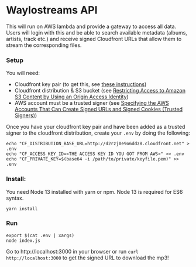 # Waylostreams API

This will run on AWS lambda and provide a gateway to access all data. Users will login with this and be able to search available metadata (albums, artists, track etc.) and receive signed Cloudfront URLs that allow them to stream the corresponding files.

### Setup

You will need:
- Cloudfront key pair (to get this, see [these instructions](https://docs.aws.amazon.com/AmazonCloudFront/latest/DeveloperGuide/private-content-trusted-signers.html#private-content-creating-cloudfront-key-pairs))
- Cloudfront distribution & S3 bucket (see [Restricting Access to Amazon S3 Content by Using an Origin Access Identity](https://docs.aws.amazon.com/AmazonCloudFront/latest/DeveloperGuide/private-content-restricting-access-to-s3.html))
- AWS account must be a trusted signer (see [Specifying the AWS Accounts That Can Create Signed URLs and Signed Cookies (Trusted Signers)](https://docs.aws.amazon.com/AmazonCloudFront/latest/DeveloperGuide/private-content-trusted-signers.html#private-content-adding-trusted-signers))


Once you have your cloudfront key pair and have been added as a trusted signer to the cloudfront distribution, create your `.env` by doing the following:
```
echo "CF_DISTRIBUTION_BASE_URL=http://d2rzj0e9o6ddz8.cloudfront.net" > .env
echo "CF_ACCESS_KEY_ID=<THE ACCESS KEY ID YOU GOT FROM AWS>" >> .env
echo "CF_PRIVATE_KEY=$(base64 -i /path/to/private/keyfile.pem)" >> .env
```

### Install:
You need Node 13 installed with yarn or npm. Node 13 is required for ES6 syntax.
```
yarn install
```

### Run
```
export $(cat .env | xargs)
node index.js
```
Go to http://localhost:3000 in your browser or run `curl http://localhost:3000` to get the signed URL to download the mp3!
